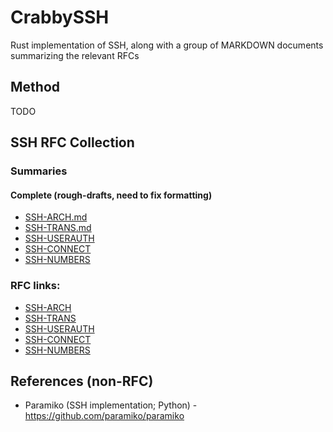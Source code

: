 # CrabbySSH
Rust implementation of SSH, along with a group of MARKDOWN documents summarizing the relevant RFCs
## Method
TODO



## SSH RFC Collection
### Summaries 
#### Complete (rough-drafts, need to fix formatting)
* [SSH-ARCH.md](./rfc-summaries/SSH-ARCH.md)
* [SSH-TRANS.md](./rfc-summaries/SSH-TRANS.md)
* [SSH-USERAUTH](./rfc-summaries/SSH-USERAUTH.md)
* [SSH-CONNECT](./rfc-summaries/SSH-CONNECT.md)
* [SSH-NUMBERS](./rfc-summaries/SSH-NUMBERS.md)


### RFC links:
* [SSH-ARCH](https://datatracker.ietf.org/doc/html/rfc4251)
* [SSH-TRANS](https://datatracker.ietf.org/doc/html/rfc4253)
* [SSH-USERAUTH](https://datatracker.ietf.org/doc/html/rfc4252)
* [SSH-CONNECT](https://datatracker.ietf.org/doc/html/rfc4254)
* [SSH-NUMBERS](https://datatracker.ietf.org/doc/html/rfc4250)

## References (non-RFC)
* Paramiko (SSH implementation; Python) - https://github.com/paramiko/paramiko
